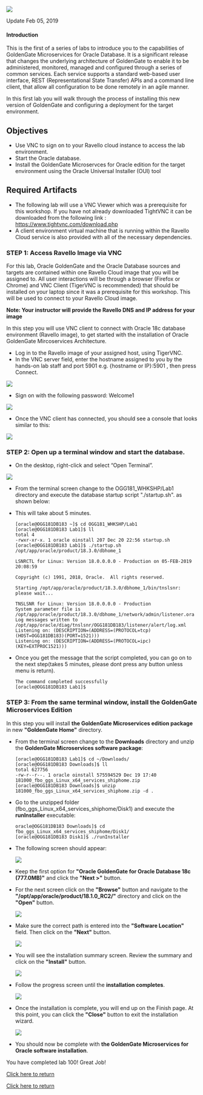![](images/100/Lab100_image100.PNG)

Update Feb 05, 2019

#### Introduction

This is the first of a series of labs to introduce you to the capabilities of GoldenGate Microservices for Oracle Database.   It is a significant release that changes the underlying architecture of GoldenGate to enable it to be administered, monitored, managed and configured through a series of common services.   Each service supports a standard web-based user interface, REST (Representational State Transfer) APIs and a command line client, that allow all configuration to be done remotely in an agile manner. 

In this first lab you will walk through the process of installing this new version of GoldenGate and configuring a deployment for the target environment.

## Objectives

-   Use VNC to sign on to your Ravello cloud instance to access the lab environment.
-	Start the Oracle database.
-	Install the GoldenGate Microservces for Oracle edition for the target environment using the Oracle Universal Installer (OUI) tool



## Required Artifacts

-   The following lab will use a VNC Viewer which was a prerequisite for this workshop. If you have not already downloaded TightVNC it can be downloaded from the following link : https://www.tightvnc.com/download.php
-   A client environment virtual machine that is running within the Ravello Cloud service is also provided with all of the necessary dependencies.


### **STEP 1**: Access Ravello Image via VNC

For this lab, Oracle GoldenGate and the Oracle Database sources and targets are contained within one Ravello Cloud image that you will be assigned to. All user interactions will be through a browser (Firefox or Chrome) and VNC Client (TigerVNC is recommended) that should be installed on your laptop since it was a prerequisite for this workshop. This will be used to connect to your Ravello Cloud image.

**Note: Your instructor will provide the Ravello DNS and IP address for your image**

In this step you will use VNC client to connect with Oracle 18c database environment (Ravello image), to get started with the installation of Oracle GoldenGate Mircoservices Architecture.

-	Log in to the Ravello image of your assigned host, using TigerVNC.
-	In the VNC server field, enter the hostname assigned to you by the hands-on lab staff and port 5901 e.g. {hostname or IP}:5901 , then press Connect.

![](images/100/vnc_login.PNG)

-	Sign on with the following password: Welcome1

![](images/100/vnc_password.PNG)

-	Once the VNC client has connected, you should see a console that looks similar to this:

![](images/100/vnc_screen.PNG)

### **STEP 2**: Open up a terminal window and start the database.

-	On the desktop, right-click and select “Open Terminal”.

![](images/100/open_terminal.PNG)

-	From the terminal screen change to the OGG181_WHKSHP/Lab1 directory and execute the database startup script "./startup.sh". as shown below:

-	This will take about 5 minutes.

		[oracle@OGG181DB183 ~]$ cd OGG181_WHKSHP/Lab1
		[oracle@OGG181DB183 Lab1]$ ll
		total 4
		-rwxr-xr-x. 1 oracle oinstall 207 Dec 20 22:56 startup.sh
		[oracle@OGG181DB183 Lab1]$ ./startup.sh 
		/opt/app/oracle/product/18.3.0/dbhome_1

		LSNRCTL for Linux: Version 18.0.0.0.0 - Production on 05-FEB-2019 20:08:59

		Copyright (c) 1991, 2018, Oracle.  All rights reserved.

		Starting /opt/app/oracle/product/18.3.0/dbhome_1/bin/tnslsnr: please wait...

		TNSLSNR for Linux: Version 18.0.0.0.0 - Production
		System parameter file is /opt/app/oracle/product/18.3.0/dbhome_1/network/admin/listener.ora
		Log messages written to /opt/app/oracle/diag/tnslsnr/OGG181DB183/listener/alert/log.xml
		Listening on: (DESCRIPTION=(ADDRESS=(PROTOCOL=tcp)(HOST=OGG181DB183)(PORT=1521)))
		Listening on: (DESCRIPTION=(ADDRESS=(PROTOCOL=ipc)(KEY=EXTPROC1521)))

-	Once you get the message that the script completed, you can go on to the next step(takes 5 minutes, please dont press any button unless menu is return).

		The command completed successfully
		[oracle@OGG181DB183 Lab1]$ 

### **STEP 3**: From the same terminal window, install the GoldenGate Microservices Edition

In this step you will install **the GoldenGate Microservices edition package** in new **"GoldenGate Home"** directory.

-	From the terminal screen change to the **Downloads** directory and unzip the **GoldenGate Microservices software package**:
 
		[oracle@OGG181DB183 Lab1]$ cd ~/Downloads/
		[oracle@OGG181DB183 Downloads]$ ll
		total 627756
		-rw-r--r--. 1 oracle oinstall 575594529 Dec 19 17:40 181000_fbo_ggs_Linux_x64_services_shiphome.zip
		[oracle@OGG181DB183 Downloads]$ unzip 181000_fbo_ggs_Linux_x64_services_shiphome.zip -d .

-	Go to the unzipped folder (fbo_ggs_Linux_x64_services_shiphome/Disk1) and execute the **runInstaller** executable:

		oracle@OGG181DB183 Downloads]$ cd fbo_ggs_Linux_x64_services_shiphome/Disk1/
		[oracle@OGG181DB183 Disk1]$ ./runInstaller 

- The following screen should appear:

	![](images/100/2.PNG)

- Keep the first option for **"Oracle GoldenGate for Oracle Database 18c (777.0MB)"** and click the **"Next >"** button.

- For the next screen click on the **"Browse"** button and navigate to the 
**"/opt/app/oracle/product/18.1.0_RC2/"** directory and click on the **"Open"** button.  
    
	![](images/100/7.PNG)

- Make sure the correct path is entered into the **"Software Location"** field.  Then click on the **"Next"** button.

    ![](images/100/3.PNG)

- You will see the installation summary screen.   Review the summary and click on the **"Install"** button.

    ![](images/100/4.PNG)

- Follow the progress screen until the **installation completes**.

   ![](images/100/5.JPG)

- Once the installation is complete, you will end up on the Finish page. At this point, you can click the **"Close"** button to exit the installation wizard.

	![](images/100/6.JPG)
	

- You should now be complete with **the GoldenGate Microservices for Oracle software installation**.

You have completed lab 100! Great Job!

<a href="https://oraclecps.github.io/GGMicroservices/workshops/gg/index.html?version=Hands-On+Labs&page=README.md" target="_blank">Click here to return</a>

[Click here to return](https://oraclecps.github.io/GGMicroservices/workshops/gg/index.html?version=Hands-On+Labs&page=README.md)
